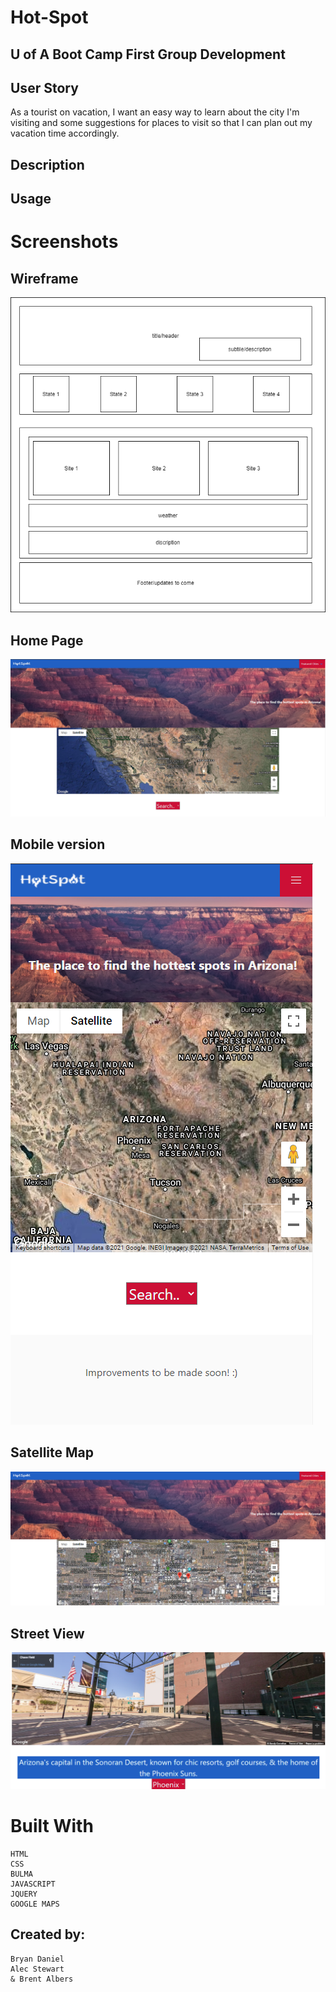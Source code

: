 # Hot-Spot

## U of A Boot Camp First Group Development

## User Story

As a tourist on vacation, I want an easy way to learn about the city I'm visiting and some suggestions for places to visit so that I can plan out my vacation time accordingly.

## Description 



## Usage 



# Screenshots

## Wireframe
![wireFrame](assets/images/hot-spot-wire-frame.PNG)

## Home Page
![HomePage](assets/images/homepage.PNG)

## Mobile version
![Mobile](assets/images/mobile.PNG)

## Satellite Map
![Phoenix&Map](assets/images/Phoenixmap.PNG)

## Street View
![Streetview](assets/images/Phoenixmap3.PNG)

# Built With
    HTML
    CSS
    BULMA
    JAVASCRIPT
    JQUERY
    GOOGLE MAPS

##  Created by:

    Bryan Daniel
    Alec Stewart
    & Brent Albers

